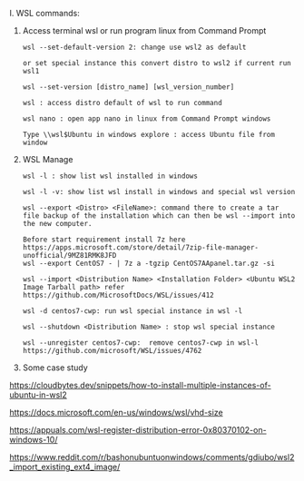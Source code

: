 I. WSL commands: 

1. Access terminal wsl or run program linux from Command Prompt
	```
	wsl --set-default-version 2: change use wsl2 as default
	
	or set special instance this convert distro to wsl2 if current run wsl1
	
	wsl --set-version [distro_name] [wsl_version_number]

	wsl : access distro default of wsl to run command

	wsl nano : open app nano in linux from Command Prompt windows

	Type \\wsl$Ubuntu in windows explore : access Ubuntu file from window
	```
2. WSL Manage
	<!-- https://superuser.com/questions/1667969/create-wsl2-instance-from-vhdx -->
	```
	wsl -l : show list wsl installed in windows
	
	wsl -l -v: show list wsl install in windows and special wsl version
	
	wsl --export <Distro> <FileName>: command there to create a tar file backup of the installation which can then be wsl --import into the new computer. 
	
	Before start requirement install 7z here https://apps.microsoft.com/store/detail/7zip-file-manager-unofficial/9MZ81RMK8JFD
	wsl --export CentOS7 - | 7z a -tgzip CentOS7AApanel.tar.gz -si
	
	wsl --import <Distribution Name> <Installation Folder> <Ubuntu WSL2 Image Tarball path> refer https://github.com/MicrosoftDocs/WSL/issues/412
	
	wsl -d centos7-cwp: run wsl special instance in wsl -l
	
	wsl --shutdown <Distribution Name> : stop wsl special instance
	
	wsl --unregister centos7-cwp:  remove centos7-cwp in wsl-l
	https://github.com/microsoft/WSL/issues/4762
	```


3. Some case study

https://cloudbytes.dev/snippets/how-to-install-multiple-instances-of-ubuntu-in-wsl2

https://docs.microsoft.com/en-us/windows/wsl/vhd-size

https://appuals.com/wsl-register-distribution-error-0x80370102-on-windows-10/

https://www.reddit.com/r/bashonubuntuonwindows/comments/gdiubo/wsl2_import_existing_ext4_image/

